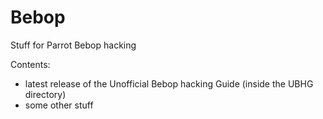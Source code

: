 # Bebop
Stuff for Parrot Bebop hacking

Contents:
- latest release of the Unofficial Bebop hacking Guide (inside the UBHG directory)
- some other stuff
